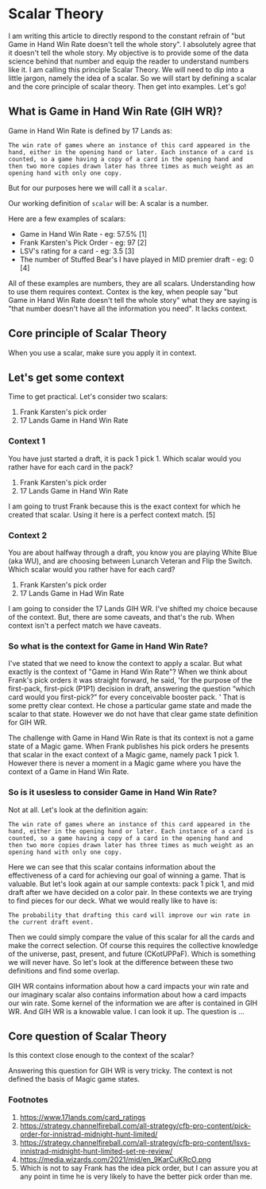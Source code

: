 # Scalar Theory
I am writing this article to directly respond to the constant refrain of "but Game in Hand Win Rate doesn't tell the whole story". I absolutely agree that it doesn't tell the whole story. My objective is to provide some of the data science behind that number and equip the reader to understand numbers like it. I am calling this principle Scalar Theory. We will need to dip into a little jargon, namely the idea of a scalar. So we will start by defining a scalar and the core principle of scalar theory. Then get into examples. Let's go!

## What is Game in Hand Win Rate (GIH WR)?
Game in Hand Win Rate is defined by 17 Lands as: 

`The win rate of games where an instance of this card appeared in the hand, either in the opening hand or later. Each instance of a card is counted, so a game having a copy of a card in the opening hand and then two more copies drawn later has three times as much weight as an opening hand with only one copy.`

But for our purposes here we will call it a `scalar`.

Our working definition of `scalar` will be: A scalar is a number.

Here are a few examples of scalars:
* Game in Hand Win Rate - eg: 57.5% [1]
* Frank Karsten's Pick Order - eg: 97 [2]
* LSV's rating for a card - eg: 3.5 [3]
* The number of Stuffed Bear's I have played in MID premier draft - eg: 0 [4]

All of these examples are numbers, they are all scalars. Understanding how to use them requires context. Contex is the key, when people say "but Game in Hand Win Rate doesn't tell the whole story" what they are saying is "that number doesn't have all the information you need". It lacks context.

## Core principle of Scalar Theory
When you use a scalar, make sure you apply it in context.

## Let's get some context
Time to get practical. Let's consider two scalars:
1. Frank Karsten's pick order
2. 17 Lands Game in Hand Win Rate

### Context 1
You have just started a draft, it is pack 1 pick 1. Which scalar would you rather have for each card in the pack?
1. Frank Karsten's pick order
2. 17 Lands Game in Hand Win Rate

I am going to trust Frank because this is the exact context for which he created that scalar. Using it here is a perfect context match. [5]

### Context 2
You are about halfway through a draft, you know you are playing White Blue (aka WU), and are choosing between Lunarch Veteran and Flip the Switch. Which scalar would you rather have for each card?
1. Frank Karsten's pick order
2. 17 Lands Game in Had Win Rate

I am going to consider the 17 Lands GIH WR. I've shifted my choice because of the context. But, there are some caveats, and that's the rub. When context isn't a perfect match we have caveats.

### So what is the context for Game in Hand Win Rate?
I've stated that we need to know the context to apply a scalar. But what exactly is the context of "Game in Hand Win Rate"? When we think about Frank's pick orders it was straight forward, he said, 'for the purpose of the first-pack, first-pick (P1P1) decision in draft, answering the question “which card would you first-pick?” for every conceivable booster pack. ' That is some pretty clear context. He chose a particular game state and made the scalar to that state. However we do not have that clear game state definition for GIH WR.

The challenge with Game in Hand Win Rate is that its context is not a game state of a Magic game. When Frank publishes his pick orders he presents that scalar in the exact context of a Magic game, namely pack 1 pick 1. However there is never a moment in a Magic game where you have the context of a Game in Hand Win Rate.

### So is it usesless to consider Game in Hand Win Rate?
Not at all. Let's look at the definition again:

`The win rate of games where an instance of this card appeared in the hand, either in the opening hand or later. Each instance of a card is counted, so a game having a copy of a card in the opening hand and then two more copies drawn later has three times as much weight as an opening hand with only one copy.`

Here we can see that this scalar contains information about the effectiveness of a card for achieving our goal of winning a game. That is valuable. But let's look again at our sample contexts: pack 1 pick 1, and mid draft after we have decided on a color pair. In these contexts we are trying to find pieces for our deck. What we would really like to have is:

`The probability that drafting this card will improve our win rate in the current draft event.`

Then we could simply compare the value of this scalar for all the cards and make the correct selection. Of course this requires the collective knowledge of the universe, past, present, and future (CKotUPPaF). Which is something we will never have. So let's look at the difference between these two definitions and find some overlap.

GIH WR contains information about how a card impacts your win rate and our imaginary scalar also contains information about how a card impacts our win rate. Some kernel of the information we are after is contained in GIH WR. And GIH WR is a knowable value. I can look it up. The question is ...

## Core question of Scalar Theory
Is this context close enough to the context of the scalar?

Answering this question for GIH WR is very tricky. The context is not defined the basis of Magic game states.





### Footnotes
1. https://www.17lands.com/card_ratings
2. https://strategy.channelfireball.com/all-strategy/cfb-pro-content/pick-order-for-innistrad-midnight-hunt-limited/
3. https://strategy.channelfireball.com/all-strategy/cfb-pro-content/lsvs-innistrad-midnight-hunt-limited-set-re-review/
4. https://media.wizards.com/2021/mid/en_9KarCuKRcO.png
5. Which is not to say Frank has the idea pick order, but I can assure you at any point in time he is very likely to have the better pick order than me.
